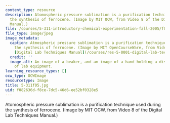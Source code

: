 ```yaml
---
content_type: resource
description: Atomospheric pressure sublimation is a purification technique used during
  the synthesis of ferrocene. (Image by MIT OCW, from Video 8 of the Digital Lab Techniques
  Manual.)
file: /courses/5-311-introductory-chemical-experimentation-fall-2005/f082636df8ce7dc546d6ee52bf0328e5_5-311f05.jpg
file_type: image/jpeg
image_metadata:
  caption: Atmospheric pressure sublimation is a purification technique used during
    the synthesis of ferrocene. (Image by MIT OpenCourseWare, from Video 8 of the
    [Digital Lab Techniques Manual](/courses/res-5-0001-digital-lab-techniques-manual-spring-2007/).)
  credit: ''
  image-alt: An image of a beaker, and an image of a hand holding a dish over a piece
    of lab equipment.
learning_resource_types: []
ocw_type: OCWImage
resourcetype: Image
title: 5-311f05.jpg
uid: f082636d-f8ce-7dc5-46d6-ee52bf0328e5
---
```

Atomospheric pressure sublimation is a purification technique used during the synthesis of ferrocene. (Image by MIT OCW, from Video 8 of the Digital Lab Techniques Manual.)

